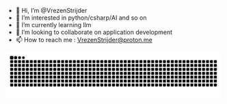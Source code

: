 - 👋 Hi, I’m @VrezenStrijder
- 👀 I’m interested in python/csharp/AI and so on
- 🌱 I’m currently learning llm
- 💞️ I’m looking to collaborate on application development
- 📫 How to reach me : VrezenStrijder@proton.me

<picture>
  <source media="(prefers-color-scheme: dark)" srcset="https://raw.githubusercontent.com/VrezenStrijder/VrezenStrijder/output/github-contribution-grid-snake-dark.svg">
  <source media="(prefers-color-scheme: light)" srcset="https://raw.githubusercontent.com/VrezenStrijder/VrezenStrijder/output/github-contribution-grid-snake.svg">
  <img alt="github contribution grid snake animation" src="https://raw.githubusercontent.com/VrezenStrijder/VrezenStrijder/output/github-contribution-grid-snake.svg">
</picture>

<!---
VrezenStrijder/VrezenStrijder is a ✨ special ✨ repository because its `README.md` (this file) appears on your GitHub profile.
You can click the Preview link to take a look at your changes.
--->
